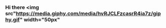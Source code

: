 ### Hi there <img src"https://media.giphy.com/media/hvRJCLFzcasrR4ia7z/giphy.gif" width="50px"

<!--
**ElbekEshkuvvatov/ElbekEshkuvvatov** is a ✨ _special_ ✨ repository because its `README.md` (this file) appears on your GitHub profile.

Here are some ideas to get you started:

- 🔭 I’m currently working on ...
- 🌱 I’m currently learning ...
- 👯 I’m looking to collaborate on ...
- 🤔 I’m looking for help with ...
- 💬 Ask me about ...
- 📫 How to reach me: ...
- 😄 Pronouns: ...
- ⚡ Fun fact: ...
-->
